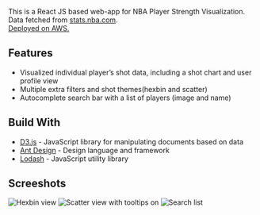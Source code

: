 This is a React JS based web-app for NBA Player Strength Visualization. <br/>
Data fetched from [stats.nba.com](https://stats.nba.com/). <br/>
[Deployed on AWS.]( https://master.d3u575w0pg8trk.amplifyapp.com/)


## Features ##
- Visualized individual player’s shot data, including a shot chart and user profile view
- Multiple extra filters and shot themes(hexbin and scatter) 
- Autocomplete search bar with a list of players (image and name)


## Build With ##
- [D3.js](https://d3js.org/) - JavaScript library for manipulating documents based on data
- [Ant Design](https://ant.design/) - Design language and framework
- [Lodash](https://lodash.com/) - JavaScript utility library


## Screeshots ##
![Hexbin view](https://www.dropbox.com/s/zimxte2nvbb0sx7/Screen%20Shot%202020-07-26%20at%2011.38.12%20PM.png?dl=0)
![Scatter view with tooltips on](https://photos.app.goo.gl/WjXCSvg6PHeHp2bg9 "Scatter view with tooltips on")
![Search list](https://photos.app.goo.gl/tVFqqnTcYbGg7cUY8 "Search list")
